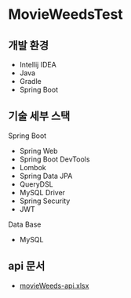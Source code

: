 # MovieWeedsTest

## 개발 환경

* Intellij IDEA
* Java
* Gradle
* Spring Boot 

## 기술 세부 스택

Spring Boot

* Spring Web
* Spring Boot DevTools
* Lombok
* Spring Data JPA
* QueryDSL
* MySQL Driver
* Spring Security
* JWT

Data Base 


 * MySQL


## api 문서 

* [movieWeeds-api.xlsx](https://github.com/ggmcjy94/MovieWeedsTest/files/9797145/movieWeeds-api.xlsx)
